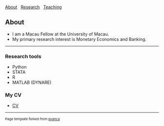[About](/index) &nbsp; [Research](/Research) &nbsp; [Teaching](/Teaching)

## About 

* I am a Macau Fellow at the University of Macau.  
* My primary research interest is Monetary Economics and Banking. 

---

### Research tools

* Python 
* STATA
* R
* MATLAB (DYNARE)

### My CV
* [CV](https://github.com/samiengmanng/samiengmanng.github.io/files/12310268/CV_Ieng_Man_Ng_June2023.pdf)









---
<p style="font-size:11px">Page template forked from <a href="https://github.com/evanca/quick-portfolio">evanca</a></p>
<!-- Remove above link if you don't want to attibute -->
